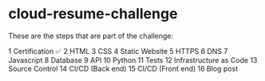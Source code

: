# cloud-resume-challenge

These are the steps that are part of the challenge:

1 Certification ✅
2 HTML
3 CSS
4 Static Website
5 HTTPS
6 DNS
7 Javascript
8 Database
9 API
10 Python
11 Tests
12 Infrastructure as Code
13 Source Control
14 CI/CD (Back end)
15 CI/CD (Front end)
16 Blog post

